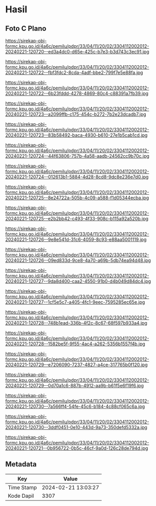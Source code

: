 # Hasil

## Foto C Plano

https://sirekap-obj-formc.kpu.go.id/4a6c/pemilu/pdpr/33/04/11/20/02/3304112002012-20240221-120720--ed3a4dc0-d65e-425c-b7e3-b3d743c3ec91.jpg

https://sirekap-obj-formc.kpu.go.id/4a6c/pemilu/pdpr/33/04/11/20/02/3304112002012-20240221-120722--fbf3fdc2-8cda-4adf-bbe2-799f7e5e88fa.jpg

https://sirekap-obj-formc.kpu.go.id/4a6c/pemilu/pdpr/33/04/11/20/02/3304112002012-20240221-120722--6b23fddd-4278-4869-80c4-c88391a7fb39.jpg

https://sirekap-obj-formc.kpu.go.id/4a6c/pemilu/pdpr/33/04/11/20/02/3304112002012-20240221-120723--a2099ffb-c175-454c-b272-7b2e23dcadb7.jpg

https://sirekap-obj-formc.kpu.go.id/4a6c/pemilu/pdpr/33/04/11/20/02/3304112002012-20240221-120723--83b58492-baca-4930-b610-27e1b5cab1cd.jpg

https://sirekap-obj-formc.kpu.go.id/4a6c/pemilu/pdpr/33/04/11/20/02/3304112002012-20240221-120724--44f63806-757b-4a58-aadb-24562cc9b70c.jpg

https://sirekap-obj-formc.kpu.go.id/4a6c/pemilu/pdpr/33/04/11/20/02/3304112002012-20240221-120724--012613b1-5884-4d28-8cd8-9dc8e236e7d0.jpg

https://sirekap-obj-formc.kpu.go.id/4a6c/pemilu/pdpr/33/04/11/20/02/3304112002012-20240221-120725--8e24722a-505b-4c09-a588-f1d05344ecba.jpg

https://sirekap-obj-formc.kpu.go.id/4a6c/pemilu/pdpr/33/04/11/20/02/3304112002012-20240221-120725--e2b2bb42-c493-4f33-908c-b115a92a520b.jpg

https://sirekap-obj-formc.kpu.go.id/4a6c/pemilu/pdpr/33/04/11/20/02/3304112002012-20240221-120726--9e8e541d-31c6-4059-8c93-e88aa5001119.jpg

https://sirekap-obj-formc.kpu.go.id/4a6c/pemilu/pdpr/33/04/11/20/02/3304112002012-20240221-120726--09ed833d-9ce8-4a70-a69b-5db74ea94d48.jpg

https://sirekap-obj-formc.kpu.go.id/4a6c/pemilu/pdpr/33/04/11/20/02/3304112002012-20240221-120727--9da8d400-caa2-4550-91b0-d4b049d84dc4.jpg

https://sirekap-obj-formc.kpu.go.id/4a6c/pemilu/pdpr/33/04/11/20/02/3304112002012-20240221-120727--1cf5e5c7-a405-4fc1-9eec-7595285ec65e.jpg

https://sirekap-obj-formc.kpu.go.id/4a6c/pemilu/pdpr/33/04/11/20/02/3304112002012-20240221-120728--748b1ead-336b-4f2c-8c67-68f597b933a4.jpg

https://sirekap-obj-formc.kpu.go.id/4a6c/pemilu/pdpr/33/04/11/20/02/3304112002012-20240221-120728--1582be5f-9f55-4ac4-a262-5356b1557f4b.jpg

https://sirekap-obj-formc.kpu.go.id/4a6c/pemilu/pdpr/33/04/11/20/02/3304112002012-20240221-120729--e7206090-7237-4827-a4ce-317765b0f120.jpg

https://sirekap-obj-formc.kpu.go.id/4a6c/pemilu/pdpr/33/04/11/20/02/3304112002012-20240221-120729--0d70a1c6-887b-4912-aa9b-b61f5e6f19f6.jpg

https://sirekap-obj-formc.kpu.go.id/4a6c/pemilu/pdpr/33/04/11/20/02/3304112002012-20240221-120730--7a566ff4-54fe-45c6-b184-4c88cf065c6a.jpg

https://sirekap-obj-formc.kpu.go.id/4a6c/pemilu/pdpr/33/04/11/20/02/3304112002012-20240221-120730--3ddf0451-0e10-443d-9a73-350defd5332a.jpg

https://sirekap-obj-formc.kpu.go.id/4a6c/pemilu/pdpr/33/04/11/20/02/3304112002012-20240221-120721--0b956722-0b5c-46cf-9a0d-126c28de794d.jpg


## Metadata

| Key        | Value               |
| ---------- | ------------------- |
| Time Stamp | 2024-02-21 13:03:27 |
| Kode Dapil | 3307                |



